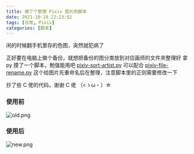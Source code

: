 ```yaml
---
title: 摸了个整理 Pixiv 图片的脚本
date: 2021-10-18 22:23:52
tags: [日常, Pixiv]
categories: [脚本]
---
```


闲的时候翻手机里存的色图，突然就犯病了
<!-- More -->

正好要在电脑上做个备份，就想把备份的图分类放到对应画师的文件夹整理好
拿 py 摸了一个脚本，勉强能用吧 [pixiv-sort-artist.py](https://gist.github.com/Cahosa/69e201dd0438bac4bd8e8e512bbbfd2b)
可以配合 [pixiv-file-rename.py](https://gist.github.com/Sg4Dylan/6f678e7bef35c6985082750afd291dd5) 这个给图片先重命名后在整理，注意脚本里的正则需要修改一下

抄了些 C 佬的代码，谢谢 C 佬 （<ゝω・）☆

### 使用前  

![old.png](https://cdn.jsdelivr.net/npm/xfb/img/new/old.png)

### 使用后  

![new.png](https://cdn.jsdelivr.net/npm/xfb/img/new/new.png)

